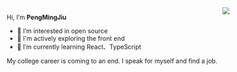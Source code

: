 <img align="right" src="https://github-readme-stats.vercel.app/api?username=Pmj136&text_color=718096&bg_color=ffffff&hide_title=true" />

   Hi, I’m <b>PengMingJiu</b>
- 👀 I’m interested in open source
- 🧐 I'm actively exploring the front end
- 🌱 I’m currently learning React、TypeScript

My college career is coming to an end. I speak for myself and find a job.


<!---
Pmj136/Pmj136 is a ✨ special ✨ repository because its `README.md` (this file) appears on your GitHub profile.
You can click the Preview link to take a look at your changes.
--->
